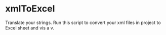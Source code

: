 # xmlToExcel
Translate your strings. Run this script to convert your xml files in project to Excel sheet and vis a v.
